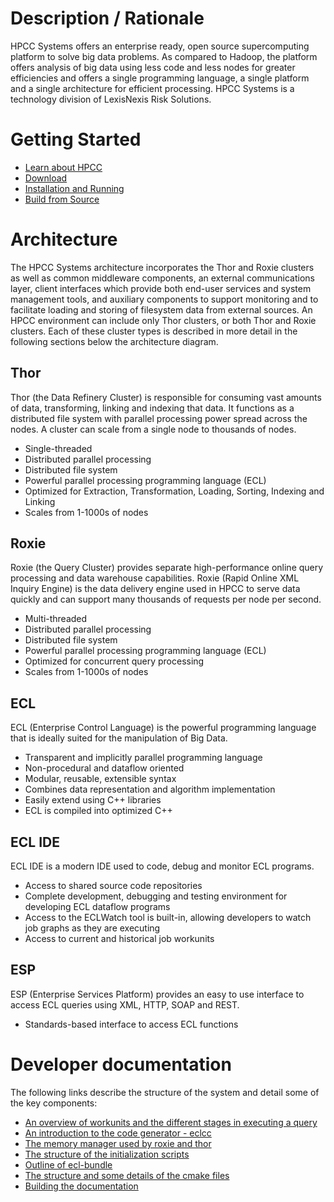 # Description / Rationale

HPCC Systems offers an enterprise ready, open source supercomputing platform to solve big data problems. As compared to Hadoop, the platform offers analysis of big data using less code and less nodes for greater efficiencies and offers a single programming language, a single platform and a single architecture for efficient processing. HPCC Systems is a technology division of LexisNexis Risk Solutions.

# Getting Started

* [Learn about HPCC](https://hpccsystems.com/about#Platform)
* [Download](https://hpccsystems.com/download)
* [Installation and Running](https://hpccsystems.com/training/documentation/installation-and-administration)
* [Build from Source](https://github.com/hpcc-systems/HPCC-Platform/wiki/Building-HPCC)

# Architecture

The HPCC Systems architecture incorporates the Thor and Roxie clusters as well as common middleware components, an external communications layer, client interfaces which provide both end-user services and system management tools, and auxiliary components to support monitoring and to facilitate loading and storing of filesystem data from external sources. An HPCC environment can include only Thor clusters, or both Thor and Roxie clusters. Each of these cluster types is described in more detail in the following sections below the architecture diagram.

## Thor

Thor (the Data Refinery Cluster) is responsible for consuming vast amounts of data, transforming, linking and indexing that data. It functions as a distributed file system with parallel processing power spread across the nodes. A cluster can scale from a single node to thousands of nodes.

* Single-threaded
* Distributed parallel processing
* Distributed file system
* Powerful parallel processing programming language (ECL)
* Optimized for Extraction, Transformation, Loading, Sorting, Indexing and Linking
* Scales from 1-1000s of nodes

## Roxie

Roxie (the Query Cluster) provides separate high-performance online query processing and data warehouse capabilities.  Roxie (Rapid Online XML Inquiry Engine) is the data delivery engine used in HPCC to serve data quickly and can support many thousands of requests per node per second. 

* Multi-threaded
* Distributed parallel processing
* Distributed file system
* Powerful parallel processing programming language (ECL)
* Optimized for concurrent query processing
* Scales from 1-1000s of nodes

## ECL

ECL (Enterprise Control Language) is the powerful programming language that is ideally suited for the manipulation of Big Data.

* Transparent and implicitly parallel programming language
* Non-procedural and dataflow oriented
* Modular, reusable, extensible syntax
* Combines data representation and algorithm implementation
* Easily extend using C++ libraries
* ECL is compiled into optimized C++

## ECL IDE

ECL IDE is a modern IDE used to code, debug and monitor ECL programs.

* Access to shared source code repositories
* Complete development, debugging and testing environment for developing ECL dataflow programs
* Access to the ECLWatch tool is built-in, allowing developers to watch job graphs as they are executing
* Access to current and historical job workunits

## ESP

ESP (Enterprise Services Platform) provides an easy to use interface to access ECL queries using XML, HTTP, SOAP and REST.

* Standards-based interface to access ECL functions

# Developer documentation

The following links describe the structure of the system and detail some of the key components:

* [An overview of workunits and the different stages in executing a query](https://github.com/hpcc-systems/HPCC-Platform/blob/master/devdoc/WorkUnits.rst)
* [An introduction to the code generator - eclcc](https://github.com/hpcc-systems/HPCC-Platform/blob/master/devdoc/CodeGenerator.rst)
* [The memory manager used by roxie and thor](https://github.com/hpcc-systems/HPCC-Platform/blob/master/roxie/roxiemem/DOCUMENTATION.rst)
* [The structure of the initialization scripts](https://github.com/hpcc-systems/HPCC-Platform/blob/master/initfiles/DOCUMENTATION.rst)
* [Outline of ecl-bundle](https://github.com/hpcc-systems/HPCC-Platform/blob/master/ecl/ecl-bundle/DOCUMENTATION.rst)
* [The structure and some details of the cmake files](https://github.com/hpcc-systems/HPCC-Platform/blob/master/cmake_modules/DOCUMENTATION.rst)
* [Building the documentation](https://github.com/hpcc-systems/HPCC-Platform/blob/master/docs/DOCUMENTATION.rst)
